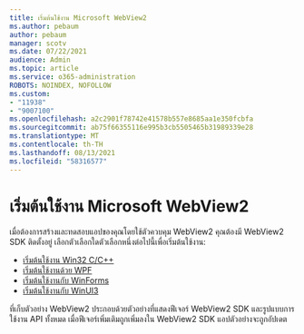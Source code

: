 ```yaml
---
title: เริ่มต้นใช้งาน Microsoft WebView2
ms.author: pebaum
author: pebaum
manager: scotv
ms.date: 07/22/2021
audience: Admin
ms.topic: article
ms.service: o365-administration
ROBOTS: NOINDEX, NOFOLLOW
ms.custom:
- "11938"
- "9007100"
ms.openlocfilehash: a2c2901f78742e41578b557e8685aa1e350fcbfa
ms.sourcegitcommit: ab75f66355116e995b3cb5505465b31989339e28
ms.translationtype: MT
ms.contentlocale: th-TH
ms.lasthandoff: 08/13/2021
ms.locfileid: "58316577"
---
```

# <a name="get-started-with-microsoft-webview2"></a>เริ่มต้นใช้งาน Microsoft WebView2

เมื่อต้องการสร้างและทดสอบแอปของคุณโดยใช้ตัวควบคุม WebView2 คุณต้องมี WebView2 SDK ติดตั้งอยู่ เลือกตัวเลือกใดตัวเลือกหนึ่งต่อไปนี้เพื่อเริ่มต้นใช้งาน:

- [เริ่มต้นใช้งาน Win32 C/C++](https://docs.microsoft.com/microsoft-edge/webview2/get-started/win32)
- [เริ่มต้นใช้งานด้วย WPF](https://docs.microsoft.com/microsoft-edge/webview2/get-started/wpf)
- [เริ่มต้นใช้งานกับ WinForms](https://docs.microsoft.com/microsoft-edge/webview2/get-started/winforms)
- [เริ่มต้นใช้งานกับ WinUI3](https://docs.microsoft.com/microsoft-edge/webview2/get-started/winui)

ที่เก็บตัวอย่าง WebView2 ประกอบด้วยตัวอย่างที่แสดงฟีเจอร์ WebView2 SDK และรูปแบบการใช้งาน API ทั้งหมด เมื่อฟีเจอร์เพิ่มเติมถูกเพิ่มลงใน WebView2 SDK แอปตัวอย่างจะถูกอัปเดต

